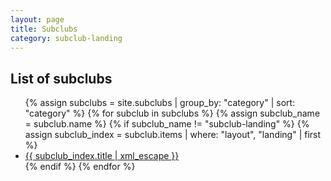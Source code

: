 ```yaml
---
layout: page
title: Subclubs
category: subclub-landing
---
```


## List of subclubs

<ul>
  {% assign subclubs = site.subclubs | group_by: "category" | sort: "category" %}
  {% for subclub in subclubs %}
    {% assign subclub_name = subclub.name %}
    {% if subclub_name != "subclub-landing" %}
      {% assign subclub_index = subclub.items | where: "layout", "landing" | first %}
  <li><a href="{{ subclub_index.url | split: '/' | pop | join: '/' | uri_escape }}/">{{ subclub_index.title | xml_escape }}</a></li>
    {% endif %}
  {% endfor %}
</ul>
